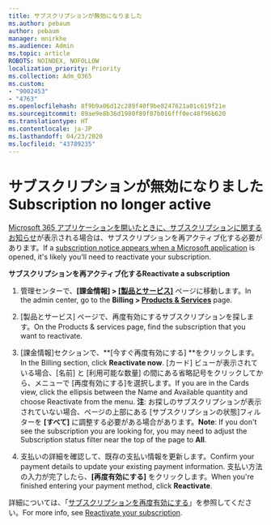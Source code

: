 ```yaml
---
title: サブスクリプションが無効になりました
ms.author: pebaum
author: pebaum
manager: mnirkhe
ms.audience: Admin
ms.topic: article
ROBOTS: NOINDEX, NOFOLLOW
localization_priority: Priority
ms.collection: Adm_O365
ms.custom:
- "9002453"
- "4763"
ms.openlocfilehash: 8f9b9a06d12c289f40f9be8247621a01c619f21e
ms.sourcegitcommit: 89ae9e8b36d1980f89f07b016fff0ec48f96b620
ms.translationtype: HT
ms.contentlocale: ja-JP
ms.lasthandoff: 04/23/2020
ms.locfileid: "43789235"
---
```

# <a name="subscription-no-longer-active"></a><span data-ttu-id="91d18-102">サブスクリプションが無効になりました</span><span class="sxs-lookup"><span data-stu-id="91d18-102">Subscription no longer active</span></span>

<span data-ttu-id="91d18-103">[Microsoft 365 アプリケーションを開いたときに、サブスクリプションに関するお知らせ](https://support.office.com/article/A-subscription-notice-appears-when-I-open-an-Office-365-application-4CABE32C-F594-4C0E-9191-3D3ADE10CCEB)が表示される場合は、サブスクリプションを再アクティブ化する必要があります。</span><span class="sxs-lookup"><span data-stu-id="91d18-103">If a [subscription notice appears when a Microsoft application](https://support.office.com/article/A-subscription-notice-appears-when-I-open-an-Office-365-application-4CABE32C-F594-4C0E-9191-3D3ADE10CCEB) is opened, it's likely you'll need to reactivate your subscription.</span></span>

<span data-ttu-id="91d18-104">**サブスクリプションを再アクティブ化する**</span><span class="sxs-lookup"><span data-stu-id="91d18-104">**Reactivate a subscription**</span></span>

1. <span data-ttu-id="91d18-105">管理センターで、**[課金情報] > [[製品とサービス]](https://go.microsoft.com/fwlink/p/?linkid=842054)** ページに移動します。</span><span class="sxs-lookup"><span data-stu-id="91d18-105">In the admin center, go to the **Billing > [Products & Services](https://go.microsoft.com/fwlink/p/?linkid=842054)** page.</span></span>

2. <span data-ttu-id="91d18-106">[製品とサービス] ページで、再度有効にするサブスクリプションを探します。</span><span class="sxs-lookup"><span data-stu-id="91d18-106">On the Products & services page, find the subscription that you want to reactivate.</span></span>

3. <span data-ttu-id="91d18-107">[課金情報]セクションで、\*\*[今すぐ再度有効にする] \*\*をクリックします。</span><span class="sxs-lookup"><span data-stu-id="91d18-107">In the Billing section, click **Reactivate now**.</span></span>  <span data-ttu-id="91d18-108">[カード] ビューが表示されている場合、[名前] と [利用可能な数量] の間にある省略記号をクリックしてから、メニューで [再度有効にする]を選択します。</span><span class="sxs-lookup"><span data-stu-id="91d18-108">If you are in the Cards view, click the ellipsis between the Name and Available quantity and choose Reactivate from the menu.</span></span> <span data-ttu-id="91d18-109">**注**: お探しのサブスクリプションが表示されていない場合、ページの上部にある [サブスクリプションの状態]フィルターを **[すべて]** に調整する必要がある場合があります。</span><span class="sxs-lookup"><span data-stu-id="91d18-109">**Note**: If you don't see the subscription you are looking for, you may need to adjust the Subscription status filter near the top of the page to **All**.</span></span>

4. <span data-ttu-id="91d18-110">支払いの詳細を確認して、既存の支払い情報を更新します。</span><span class="sxs-lookup"><span data-stu-id="91d18-110">Confirm your payment details to update your existing payment information.</span></span> <span data-ttu-id="91d18-111">支払い方法の入力が完了したら、**[再度有効にする]** をクリックします。</span><span class="sxs-lookup"><span data-stu-id="91d18-111">When you're finished entering your payment method, click **Reactivate**.</span></span>

<span data-ttu-id="91d18-112">詳細については、「[サブスクリプションを再度有効にする](https://docs.microsoft.com/office365/admin/subscriptions-and-billing/reactivate-your-subscription)」を参照してください。</span><span class="sxs-lookup"><span data-stu-id="91d18-112">For more info, see [Reactivate your subscription](https://docs.microsoft.com/office365/admin/subscriptions-and-billing/reactivate-your-subscription).</span></span> 
